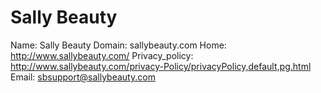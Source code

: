 
# Sally Beauty

Name: Sally Beauty
Domain: sallybeauty.com
Home: http://www.sallybeauty.com/
Privacy_policy: http://www.sallybeauty.com/privacy-Policy/privacyPolicy,default,pg.html
Email: sbsupport@sallybeauty.com
